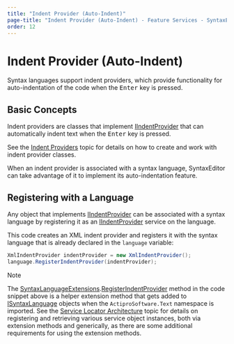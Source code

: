 ```yaml
---
title: "Indent Provider (Auto-Indent)"
page-title: "Indent Provider (Auto-Indent) - Feature Services - SyntaxEditor Language Creation Guide"
order: 12
---
```

# Indent Provider (Auto-Indent)

Syntax languages support indent providers, which provide functionality for auto-indentation of the code when the <kbd>Enter</kbd> key is pressed.

## Basic Concepts

Indent providers are classes that implement [IIndentProvider](xref:@ActiproUIRoot.Controls.SyntaxEditor.IIndentProvider) that can automatically indent text when the <kbd>Enter</kbd> key is pressed.

See the [Indent Providers](../../user-interface/input-output/indent-providers.md) topic for details on how to create and work with indent provider classes.

When an indent provider is associated with a syntax language, SyntaxEditor can take advantage of it to implement its auto-indentation feature.

## Registering with a Language

Any object that implements [IIndentProvider](xref:@ActiproUIRoot.Controls.SyntaxEditor.IIndentProvider) can be associated with a syntax language by registering it as an [IIndentProvider](xref:@ActiproUIRoot.Controls.SyntaxEditor.IIndentProvider) service on the language.

This code creates an XML indent provider and registers it with the syntax language that is already declared in the `language` variable:

```csharp
XmlIndentProvider indentProvider = new XmlIndentProvider();
language.RegisterIndentProvider(indentProvider);
```

> [!NOTE]
> The [SyntaxLanguageExtensions](xref:ActiproSoftware.Text.SyntaxLanguageExtensions).[RegisterIndentProvider](xref:ActiproSoftware.Text.SyntaxLanguageExtensions.RegisterIndentProvider*) method in the code snippet above is a helper extension method that gets added to [ISyntaxLanguage](xref:ActiproSoftware.Text.ISyntaxLanguage) objects when the `ActiproSoftware.Text` namespace is imported.  See the [Service Locator Architecture](../service-locator-architecture.md) topic for details on registering and retrieving various service object instances, both via extension methods and generically, as there are some additional requirements for using the extension methods.
